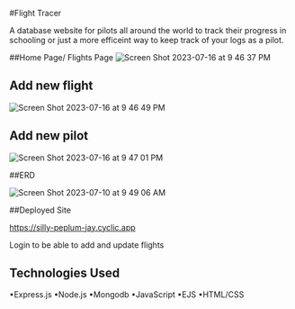 #Flight Tracer 

A database website for pilots all around the world to track their progress in schooling or just a more efficeint way to keep track of your logs as a pilot.

##Home Page/ Flights Page
![Screen Shot 2023-07-16 at 9 46 37 PM](https://github.com/RikiTaladua/Project-GA-605/assets/125234800/d8b91689-fe1b-47c1-9399-082855814918)
## Add new flight
![Screen Shot 2023-07-16 at 9 46 49 PM](https://github.com/RikiTaladua/Project-GA-605/assets/125234800/b1f27cc3-f899-43fb-bb51-0a8be08bf6d0)
## Add new pilot
![Screen Shot 2023-07-16 at 9 47 01 PM](https://github.com/RikiTaladua/Project-GA-605/assets/125234800/4670c650-2744-4f45-8dfe-5de425dc2cea)

##ERD

![Screen Shot 2023-07-10 at 9 49 06 AM](https://github.com/RikiTaladua/Project-GA-605/assets/125234800/dbd5b23d-f11f-4af9-b38e-1d290868dd9c)


##Deployed Site

https://silly-peplum-jay.cyclic.app

Login to be able to add and update flights


## Technologies Used

•Express.js
•Node.js
•Mongodb
•JavaScript
•EJS
•HTML/CSS

